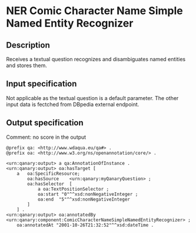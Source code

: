 # NER Comic Character Name Simple Named Entity Recognizer

## Description

Receives a textual question recognizes and disambiguates named entities and stores them.

## Input specification

Not applicable as the textual question is a default parameter. The other input data is fectched from DBpedia external
endpoint.

## Output specification

Comment: no score in the output

```ttl
@prefix qa: <http://www.wdaqua.eu/qa#> .
@prefix oa: <http://www.w3.org/ns/openannotation/core/> .

<urn:qanary:output> a qa:AnnotationOfInstance .
<urn:qanary:output> oa:hasTarget [
    a   oa:SpecificResource;
        oa:hasSource    <urn:qanary:myQanaryQuestion> ;
        oa:hasSelector  [
            a oa:TextPositionSelector ;
            oa:start "0"^^xsd:nonNegativeInteger ;
            oa:end  "5"^^xsd:nonNegativeInteger
        ]
    ] .
<urn:qanary:output> oa:annotatedBy <urn:qanary:component:ComicCharacterNameSimpleNamedEntityRecognizer> ;
    oa:annotatedAt "2001-10-26T21:32:52"^^xsd:dateTime .
```
